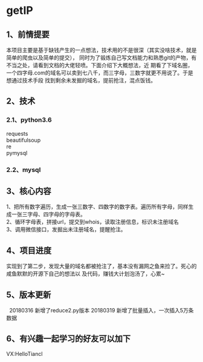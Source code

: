 # getIP

## 1、前情提要

   本项目主要是基于缺钱产生的一点想法，技术用的不是很深（其实没啥技术，就是简单的爬虫以及简单的提交），
同时为了锻炼自己写文档能力和熟悉git的产物，有不当之处，请看到文档的大佬轻喷。下面介绍下大概想法，近
期看了下域名圈，一个四字母.com的域名可以卖到七八千，而三字母，三数字就更不用说了。于是想通过技术手段
找到剩余未发掘的域名，提前抢注，混点饭钱。

## 2、技术

### 2.1、python3.6
   requests<br/>
   beautifulsoup<br/>
   re<br/>
   pymysql
### 2.2、mysql


## 3、核心内容

1、把所有数字遍历，生成一张三数字、四数字的数字表。遍历所有字母，同样生成一张三字母、四字母的字母表。<br/>
2、循环字母表，拼接url，提交到whois，读取注册信息，标识未注册域名<br/>
3、调用微信接口，发掘出未注册域名，提醒抢注。

## 4、项目进度

   实现到了第二步，发现大量的域名都被抢注了，基本没有漏网之鱼来捡了。死心的咸鱼默默的开源下自己的想法以
及代码，赚钱大计划泡汤了，心累~

## 5、版本更新
   20180316 新增了reduce2.py版本
   20180319 新增了批量插入，一次插入5万条数据

## 6、有兴趣一起学习的好友可以加下

   VX:HelloTiancl
